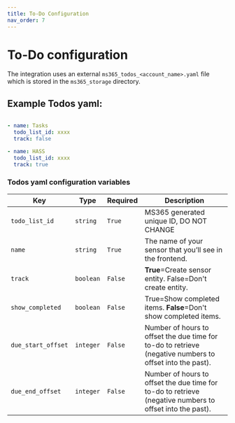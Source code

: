 ```yaml
---
title: To-Do Configuration
nav_order: 7
---
```


# To-Do configuration
The integration uses an external `ms365_todos_<account_name>.yaml` file which is stored in the `ms365_storage` directory.
## Example Todos yaml:
```yaml

- name: Tasks
  todo_list_id: xxxx
  track: false

- name: HASS
  todo_list_id: xxxx
  track: true
```

### Todos yaml configuration variables

Key | Type | Required | Description
-- | -- | -- | --
`todo_list_id` | `string` | `True` | MS365 generated unique ID, DO NOT CHANGE
`name` | `string` | `True` | The name of your sensor that you’ll see in the frontend.
`track` | `boolean` | `False` | **True**=Create sensor entity. False=Don't create entity.
`show_completed` | `boolean` | `False` | True=Show completed items. **False**=Don't show completed items.
`due_start_offset` | `integer` | `False` | Number of hours to offset the due time for to-do to retrieve (negative numbers to offset into the past).
`due_end_offset` | `integer` | `False` | Number of hours to offset the due time for to-do to retrieve (negative numbers to offset into the past).
